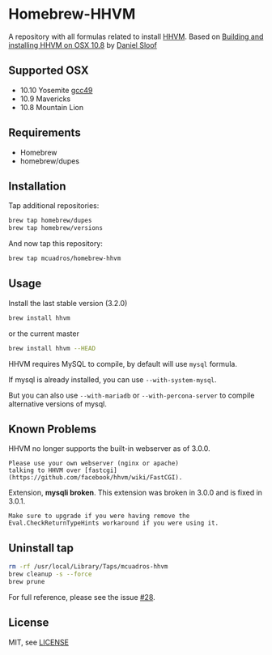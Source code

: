 # Homebrew-HHVM

A repository with all formulas related to install [HHVM](https://github.com/facebook/hhvm).
Based on [Building and installing HHVM on OSX 10.8](https://github.com/facebook/hhvm/wiki/Building-and-installing-HHVM-on-OSX-10.8) by [Daniel Sloof](https://github.com/danslo)

Supported OSX
------------
* 10.10 Yosemite [gcc49](https://github.com/Homebrew/homebrew-versions/pull/470)
* 10.9 Mavericks
* 10.8 Mountain Lion

Requirements
------------

* Homebrew
* homebrew/dupes

Installation
------------

Tap additional repositories:

```sh
brew tap homebrew/dupes
brew tap homebrew/versions
```

And now tap this repository:

```sh
brew tap mcuadros/homebrew-hhvm
```

Usage
-----

Install the last stable version (3.2.0)

```sh
brew install hhvm
```

or the current master

```sh
brew install hhvm --HEAD
```

HHVM requires MySQL to compile, by default will use `mysql` formula.

If mysql is already installed, you can use `--with-system-mysql`.

But you can also use `--with-mariadb` or `--with-percona-server` to compile alternative versions of mysql.

Known Problems
-----

HHVM no longer supports the built-in webserver as of 3.0.0.

    Please use your own webserver (nginx or apache)
    talking to HHVM over [fastcgi](https://github.com/facebook/hhvm/wiki/FastCGI).

Extension, **mysqli broken**. This extension was broken in 3.0.0 and is fixed in 3.0.1.

    Make sure to upgrade if you were having remove the Eval.CheckReturnTypeHints workaround if you were using it.

Uninstall tap
------------

```sh
rm -rf /usr/local/Library/Taps/mcuadros-hhvm
brew cleanup -s --force
brew prune
```

For full reference, please see the issue [#28](https://github.com/mcuadros/homebrew-hhvm/issues/28).

License
-------

MIT, see [LICENSE](LICENSE)

